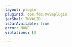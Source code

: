 ```yaml
---
layout: plugin
pluginId: com.fdd.mvvmplugin
jarSha1: INVALID
isJarAvailable: true
error: NONE
violations: []

---
```

